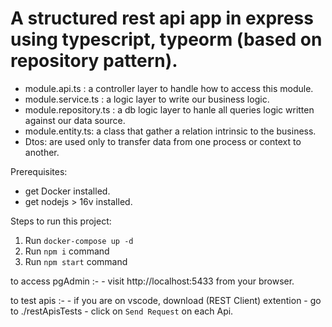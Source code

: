 # A structured rest api app in express using typescript, typeorm (based on repository pattern).

- module.api.ts : a controller layer to handle how to access this module.
- module.service.ts : a logic layer to write our business logic.
- module.repository.ts : a db logic layer to hanle all queries logic written against our data source.
- module.entity.ts: a class that gather a relation intrinsic to the business.
- Dtos: are used only to transfer data from one process or context to another.

Prerequisites:

- get Docker installed.
- get nodejs > 16v installed.

Steps to run this project:

1. Run `docker-compose up -d`
2. Run `npm i` command
3. Run `npm start` command

to access pgAdmin :- - visit http://localhost:5433 from your browser.

to test apis :- - if you are on vscode, download (REST Client) extention - go to ./restApisTests - click on `Send Request` on each Api.
